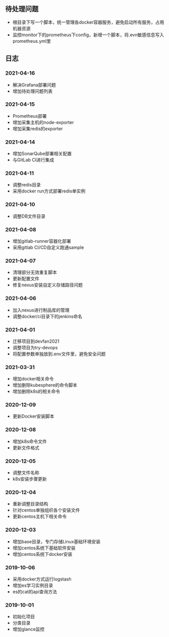 ## 待处理问题
* 根目录下写一个脚本，统一管理各docker容器服务，避免启动所有服务，占用机器资源
* 监控monitor下的prometheus下config，新增一个脚本，将.evn敏感信息写入prometheus.yml里


## 日志

### 2021-04-16
* 解决Grafana部署问题
* 增加待处理问题列表

### 2021-04-15
* Prometheus部署
* 增加采集主机的node-exporter
* 增加采集redis的exporter

### 2021-04-14
* 增加SonarQube部署相关配置
* 与GitLab CI进行集成

### 2021-04-11
* 调整redis目录
* 采用docker run方式部署redis单实例

### 2021-04-10
* 调整DB文件目录

### 2021-04-08
* 增加gitlab-runner容器化部署
* 采用gitlab CI/CD自定义跑通sample

### 2021-04-07
* 清理部分无效重复脚本
* 更新配置文件
* 修复nexus安装自定义存储路径问题

### 2021-04-06
* 加入nexus进行制品库的管理
* 调整docker/ci目录下的jenkins命名

### 2021-04-01
* 迁移项目到devfan2021
* 调整项目为try-devops
* 将配置参数单独放到.env文件里，避免安全问题

### 2021-03-31
* 增加docker相关命令
* 增加删除kubesphere的命令脚本
* 增加删除k8s的相关命令

### 2020-12-09
* 更新Docker安装脚本

### 2020-12-08
* 增加k8s命令文件
* 更新文件格式

### 2020-12-05
* 调整文件名称
* k8s安装步骤更新

### 2020-12-04
* 重新调整目录结构
* 针对centos单独组织各个安装文件
* 更新centos主机下相关命令

### 2020-12-03
* 增加base目录，专门存储Linux基础环境安装
* 增加centos系统下基础软件安装
* 增加centos系统下docker安装

### 2019-10-06
* 采用docker方式运行logstash
* 增加es学习实例目录
* es的cat的api查询方法

### 2019-10-01
* 初始化项目
* 分类目录
* 增加glance监控